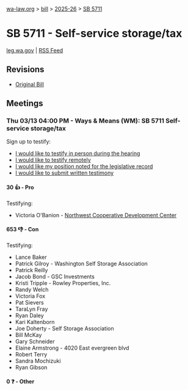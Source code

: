 [wa-law.org](/) > [bill](/bill/) > [2025-26](/bill/2025-26/) > [SB 5711](/bill/2025-26/sb/5711/)

# SB 5711 - Self-service storage/tax
[leg.wa.gov](https://app.leg.wa.gov/billsummary?BillNumber=5711&Year=2025&Initiative=false) | [RSS Feed](./rss.xml)

## Revisions
* [Original Bill](1/)

## Meetings
### Thu 03/13 04:00 PM - Ways & Means (WM): SB 5711 Self-service storage/tax
Sign up to testify:
* [I would like to testify in person during the hearing](https://app.leg.wa.gov/csi/Testifier/Add?chamber=House&mId=32998&aId=165458&caId=26339&tId=1)
* [I would like to testify remotely](https://app.leg.wa.gov/csi/Testifier/Add?chamber=House&mId=32998&aId=165458&caId=26339&tId=2)
* [I would like my position noted for the legislative record](https://app.leg.wa.gov/csi/Testifier/Add?chamber=House&mId=32998&aId=165458&caId=26339&tId=3)
* [I would like to submit written testimony](https://app.leg.wa.gov/csi/Testifier/Add?chamber=House&mId=32998&aId=165458&caId=26339&tId=4)

#### 30 👍 - Pro
Testifying:
* Victoria O'Banion - [Northwest Cooperative Development Center](/org/northwest_cooperative_development_center/)

#### 653 👎 - Con
Testifying:
* Lance Baker
* Patrick Gilroy - Washington Self Storage Association
* Patrick Reilly
* Jacob Bond - GSC Investments
* Kristi Tripple - Rowley Properties, Inc.
* Randy Welch
* Victoria Fox
* Pat Sievers
* TaraLyn Fray
* Ryan Daley
* Kari Kaltenborn
* Joe Doherty - Self Storage Association
* Bill McKay
* Gary Schneider
* Elaine Armstrong - 4020 East evergreen blvd
* Robert Terry
* Sandra Mochizuki
* Ryan Gibson

#### 0 ❓ - Other
